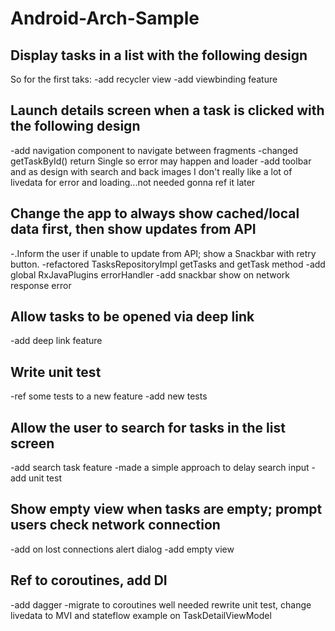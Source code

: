 # Android-Arch-Sample

## Display tasks in a list with the following design
So for the first taks:
 -add recycler view
 -add viewbinding feature

## Launch details screen when a task is clicked with the following design
 -add navigation component to navigate between fragments
 -changed getTaskById() return Single so error may happen and loader
 -add toolbar and as design with search and back images
 I don't really like a lot of livedata for error and loading...not needed gonna ref it later

## Change the app to always show cached/local data first, then show updates from API
-.Inform the user if unable to update from API; show a Snackbar with retry button.
 -refactored TasksRepositoryImpl getTasks and getTask method
 -add global RxJavaPlugins errorHandler
 -add snackbar show on network response error

## Allow tasks to be opened via deep link
 -add deep link feature

## Write unit test
 -ref some tests to a new feature
 -add new tests

## Allow the user to search for tasks in the list screen
 -add search task feature
 -made a simple approach to delay search input
 -add unit test

## Show empty view when tasks are empty; prompt users check network connection
 -add on lost connections alert dialog
 -add empty view

## Ref to coroutines, add DI
 -add dagger
 -migrate to coroutines
 well needed rewrite unit test, change livedata to MVI and stateflow example on TaskDetailViewModel
